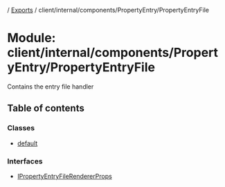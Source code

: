 [](../README.md) / [Exports](../modules.md) / client/internal/components/PropertyEntry/PropertyEntryFile

# Module: client/internal/components/PropertyEntry/PropertyEntryFile

Contains the entry file handler

## Table of contents

### Classes

- [default](../classes/client_internal_components_propertyentry_propertyentryfile.default.md)

### Interfaces

- [IPropertyEntryFileRendererProps](../interfaces/client_internal_components_propertyentry_propertyentryfile.ipropertyentryfilerendererprops.md)
